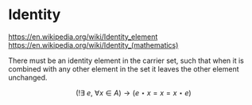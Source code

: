 # Identity

https://en.wikipedia.org/wiki/Identity_element
https://en.wikipedia.org/wiki/Identity_(mathematics)


There must be an identity element in the carrier set, such that when it is combined with any other element in the set it leaves the other element unchanged.

$$(!\exists\ e,\ \forall x \in A) \to (e \star x = x = x \star e)$$
